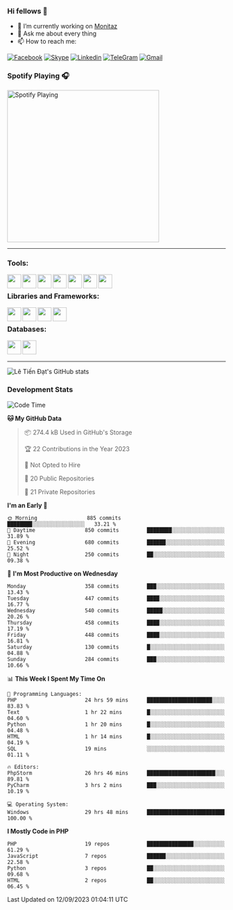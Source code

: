 ### Hi fellows 👋
- 🔭 I’m currently working on [Monitaz](https://monitaz.com/)
- 💬 Ask me about every thing
- 📫 How to reach me:

[![Facebook](https://img.shields.io/badge/Facebook-0000FF?logo=facebook&logoColor=white)](https://www.facebook.com/le.dat155)
[![Skype](https://img.shields.io/badge/Skype-blue?logo=skype&logoColor=white)](https://join.skype.com/invite/lr2sd8ZndbWr)
[![Linkedin](https://img.shields.io/badge/LinkedIn-0A66C2?logo=linkedin)](https://www.linkedin.com/in/ti%E1%BA%BFn-%C4%91%E1%BA%A1t-l%C3%AA-ba267a232/)
[![TeleGram](https://img.shields.io/badge/telegram-EF0EFF?logo=telegram)](https://t.me/subibi1505)
[![Gmail](https://img.shields.io/badge/Gmail-green?logo=gmail)](mailto:tiendat15599.dev@gmail.com)

### Spotify Playing 🎧
[<img src="https://tiendat-spotify.vercel.app/api/spotify" alt="Spotify Playing" width="350" />](https://open.spotify.com/user/21wi7t5t4zyugx5mgetrdo7xa)

---

### Tools:
<img align='left' height="32" width="32" src="https://upload.wikimedia.org/wikipedia/commons/thumb/c/c9/PhpStorm_Icon.svg/2048px-PhpStorm_Icon.svg.png">
<img align='left' height="32" width="32" src="https://upload.wikimedia.org/wikipedia/commons/thumb/1/1d/PyCharm_Icon.svg/1200px-PyCharm_Icon.svg.png">
<img align='left' height="32" width="32" src="https://cdn2.iconfinder.com/data/icons/pack1-baco-flurry-icons-style/512/XAMPP.png">
<img align='left' height="32" width="32" src="https://www.docker.com/wp-content/uploads/2022/03/vertical-logo-monochromatic.png">
<img align='left' height="32" width="32" src="https://www.mamp.info/images/icons/mamp-pro.png">
<img align='left' height="32" width="32" src="https://www.puttygen.com/wp-content/uploads/2019/05/Termius.png">
<img align='left' height="32" width="32" src="https://1475031.s21i.faiusr.com/4/1/ABUIABAEGAAg3dWc8AUoq7a8hAIwgAg4gAg.png">
<br>

### Libraries and Frameworks:
<img align='left' height="32" width="32" src="https://i0.wp.com/phocode.com/wp-content/uploads/2019/11/scrapyLogo.png?fit=300%2C300&ssl=1&w=640">
<img align='left' height="32" width="32" src="https://upload.wikimedia.org/wikipedia/commons/thumb/9/9a/Laravel.svg/985px-Laravel.svg.png">
<img align='left' height="32" width="32" src="https://cdn.worldvectorlogo.com/logos/codeigniter.svg">
<img align='left' height="32" width="32" src="https://upload.wikimedia.org/wikipedia/commons/thumb/e/ea/Zend-framework.svg/2560px-Zend-framework.svg.png">
<br>

### Databases:
<img align='left' height="32" width="32" src="https://download.logo.wine/logo/MySQL/MySQL-Logo.wine.png">
<img align='left' height="32" width="32" src="https://seeklogo.com/images/E/elasticsearch-logo-C75C4578EC-seeklogo.com.png">

<br>
<br>

---
![Lê Tiến Đạt's GitHub stats](https://github-readme-stats.vercel.app/api?username=tiendat15599&show_icons=true&count_private=true&theme=tokyonight)
### Development Stats


<!--START_SECTION:waka-->
![Code Time](http://img.shields.io/badge/Code%20Time-480%20hrs%2012%20mins-blue)

**🐱 My GitHub Data** 

> 📦 274.4 kB Used in GitHub's Storage 
 > 
> 🏆 22 Contributions in the Year 2023
 > 
> 🚫 Not Opted to Hire
 > 
> 📜 20 Public Repositories 
 > 
> 🔑 21 Private Repositories 
 > 
**I'm an Early 🐤** 

```text
🌞 Morning                885 commits         ████████░░░░░░░░░░░░░░░░░   33.21 % 
🌆 Daytime                850 commits         ████████░░░░░░░░░░░░░░░░░   31.89 % 
🌃 Evening                680 commits         ██████░░░░░░░░░░░░░░░░░░░   25.52 % 
🌙 Night                  250 commits         ██░░░░░░░░░░░░░░░░░░░░░░░   09.38 % 
```
📅 **I'm Most Productive on Wednesday** 

```text
Monday                   358 commits         ███░░░░░░░░░░░░░░░░░░░░░░   13.43 % 
Tuesday                  447 commits         ████░░░░░░░░░░░░░░░░░░░░░   16.77 % 
Wednesday                540 commits         █████░░░░░░░░░░░░░░░░░░░░   20.26 % 
Thursday                 458 commits         ████░░░░░░░░░░░░░░░░░░░░░   17.19 % 
Friday                   448 commits         ████░░░░░░░░░░░░░░░░░░░░░   16.81 % 
Saturday                 130 commits         █░░░░░░░░░░░░░░░░░░░░░░░░   04.88 % 
Sunday                   284 commits         ███░░░░░░░░░░░░░░░░░░░░░░   10.66 % 
```


📊 **This Week I Spent My Time On** 

```text
💬 Programming Languages: 
PHP                      24 hrs 59 mins      █████████████████████░░░░   83.83 % 
Text                     1 hr 22 mins        █░░░░░░░░░░░░░░░░░░░░░░░░   04.60 % 
Python                   1 hr 20 mins        █░░░░░░░░░░░░░░░░░░░░░░░░   04.48 % 
HTML                     1 hr 14 mins        █░░░░░░░░░░░░░░░░░░░░░░░░   04.19 % 
SQL                      19 mins             ░░░░░░░░░░░░░░░░░░░░░░░░░   01.11 % 

🔥 Editors: 
PhpStorm                 26 hrs 46 mins      ██████████████████████░░░   89.81 % 
PyCharm                  3 hrs 2 mins        ███░░░░░░░░░░░░░░░░░░░░░░   10.19 % 

💻 Operating System: 
Windows                  29 hrs 48 mins      █████████████████████████   100.00 % 
```

**I Mostly Code in PHP** 

```text
PHP                      19 repos            ███████████████░░░░░░░░░░   61.29 % 
JavaScript               7 repos             ██████░░░░░░░░░░░░░░░░░░░   22.58 % 
Python                   3 repos             ██░░░░░░░░░░░░░░░░░░░░░░░   09.68 % 
HTML                     2 repos             ██░░░░░░░░░░░░░░░░░░░░░░░   06.45 % 
```




 Last Updated on 12/09/2023 01:04:11 UTC
<!--END_SECTION:waka-->
